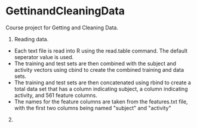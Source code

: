 # GettinandCleaningData
Course project for Getting and Cleaning Data.

1. Reading data.
 * Each text file is read into R using the read.table command. The default seperator value is used.
 * The training and test sets are then combined with the subject and activity vectors using cbind to create the combined training and data sets.
 * The training and test sets are then concatenated using rbind to create a total data set that has a column indicating subject, a column indicating activity, and 561 feature columns.
 * The names for the feature columns are taken from the features.txt file, with the first two columns being named "subject" and "activity"

2.  
 
